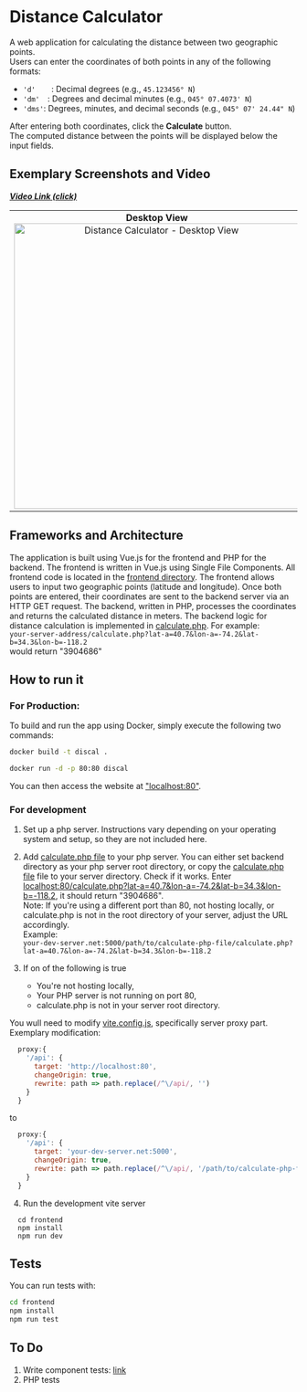 # Distance Calculator

A web application for calculating the distance between two geographic points.  
Users can enter the coordinates of both points in any of the following formats:

- `'d'`  : Decimal degrees (e.g., `45.123456° N`)
- `'dm'` : Degrees and decimal minutes (e.g., `045° 07.4073' N`)
- `'dms'`: Degrees, minutes, and decimal seconds (e.g., `045° 07' 24.44" N`)

After entering both coordinates, click the **Calculate** button.  
The computed distance between the points will be displayed below the input fields.

## Exemplary Screenshots and Video

***[Video Link (click)](https://drive.google.com/file/d/1JhfXDONRNpHcBuPHtD-bOjZ1HUrJua9Q/view?usp=sharing)***

<div align="center">
<table>
  <tr>
    <td align="center">
      <strong>Desktop View</strong><br>
      <img src="./img/screen_desktop.png" alt="Distance Calculator - Desktop View" width="500"/>
    </td>
    <td align="center">
      <strong>Mobile View</strong><br>
      <img src="./img/screen_mobile.png" alt="Distance Calculator - Mobile View" width="250"/>
    </td>
  </tr>
</table>
</div>

## Frameworks and Architecture

The application is built using Vue.js for the frontend and PHP for the backend. The frontend is
written in Vue.js using Single File Components. All frontend code is located in the [frontend
directory](./frontend/). The frontend allows users to input two geographic points (latitude and
longitude). Once both points are entered, their coordinates are sent to the backend server via an
HTTP GET request. The backend, written in PHP, processes the coordinates and returns the calculated
distance in meters. The backend logic for distance calculation is implemented in  [calculate.php](backend/calculate.php). For example:  
```your-server-address/calculate.php?lat-a=40.7&lon-a=-74.2&lat-b=34.3&lon-b=-118.2```   
would return "3904686"  

## How to run it

### For Production:
To build and run the app using Docker, simply execute the following two commands:
```bash
docker build -t discal .
```
```bash
docker run -d -p 80:80 discal
```
You can then access the website at ["localhost:80"]().

### For development
1) Set up a php server. Instructions vary depending on your operating system and setup, so they are not included here.
  
2) Add [calculate.php file](backend/calculate.php) to your php server. You can either set backend directory as your php server root directory, or copy the [calculate.php file](backend/calculate.php) file to your server directory. Check if it works. Enter [localhost:80/calculate.php?lat-a=40.7&lon-a=-74.2&lat-b=34.3&lon-b=-118.2](), it should return "3904686".  
Note: If you're using a different port than 80, not hosting locally, or calculate.php is not in the root directory of your server, adjust the URL accordingly.  
Example:  
```your-dev-server.net:5000/path/to/calculate-php-file/calculate.php?lat-a=40.7&lon-a=-74.2&lat-b=34.3&lon-b=-118.2```
  
3) If on of the following is true  
    - You're not hosting locally,
    - Your PHP server is not running on port 80,
    - calculate.php is not in your server root directory.
  
  You wull need to modify [vite.config.js](frontend/vite.config.js), specifically server proxy part. Exemplary modification:
```js
  proxy:{
    '/api': {
      target: 'http://localhost:80',
      changeOrigin: true,
      rewrite: path => path.replace(/^\/api/, '')
    }
  }
```
to
```js
  proxy:{
    '/api': {
      target: 'your-dev-server.net:5000',
      changeOrigin: true,
      rewrite: path => path.replace(/^\/api/, '/path/to/calculate-php-file')
    }
  }
```
4) Run the development vite server
  ```
    cd frontend
    npm install
    npm run dev
  ```

## Tests
You can run tests with:
```bash
cd frontend
npm install
npm run test
```


## To Do
1) Write component tests: [link](https://test-utils.vuejs.org/guide/essentials/a-crash-course.html)
2) PHP tests